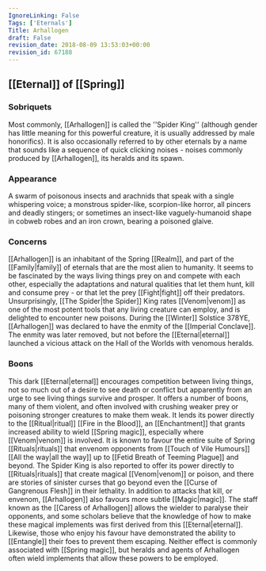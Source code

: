 ```yaml
---
IgnoreLinking: False
Tags: ['Eternals']
Title: Arhallogen
draft: False
revision_date: 2018-08-09 13:53:03+00:00
revision_id: 67188
---
```


## [[Eternal]] of [[Spring]]
### Sobriquets
Most commonly, [[Arhallogen]] is called the ''Spider King'' (although gender has little meaning for this powerful creature, it is usually addressed by male honorifics). 
It is also occasionally referred to by other eternals by a name that sounds like a sequence of quick clicking noises - noises commonly produced by [[Arhallogen]], its heralds and its spawn.
### Appearance
A swarm of poisonous insects and arachnids that speak with a single whispering voice; a monstrous spider-like, scorpion-like horror, all pincers and deadly stingers; or sometimes an insect-like vaguely-humanoid shape in cobweb robes and an iron crown, bearing a poisoned glaive. 
### Concerns
[[Arhallogen]] is an inhabitant of the Spring [[Realm]], and part of the [[Family|family]] of eternals that are the most alien to humanity. It seems to be fascinated by the ways living things prey on and compete with each other, especially the adaptations and natural qualities that let them hunt, kill and consume prey - or that let the prey [[Fight|fight]] off their predators. 
Unsurprisingly, [[The Spider|the Spider]] King rates [[Venom|venom]] as one of the most potent tools that any living creature can employ, and is delighted to encounter new poisons.
During the [[Winter]] Solstice 378YE, [[Arhallogen]] was declared to have the enmity of the [[Imperial Conclave]]. The enmity was later removed, but not before the [[Eternal|eternal]] launched a vicious attack on the Hall of the Worlds with venomous heralds.
### Boons
This dark [[Eternal|eternal]] encourages competition between living things, not so much out of a desire to see death or conflict but apparently from an urge to see living things survive and prosper. It offers a number of boons, many of them violent, and often involved with crushing weaker prey or poisoning stronger creatures to make them weak.
It lends its power directly to the [[Ritual|ritual]] [[Fire in the Blood]], an [[Enchantment]] that grants increased ability to wield [[Spring magic]], especially where [[Venom|venom]] is involved. It is known to favour the entire suite of Spring [[Rituals|rituals]] that envenom opponents from [[Touch of Vile Humours]] [[All the way|all the way]] up to [[Fetid Breath of Teeming Plague]] and beyond. The Spider King is also reported to offer its power directly to [[Rituals|rituals]] that create magical [[Venom|venom]] or poison, and there are stories of sinister curses that go beyond even the [[Curse of Gangrenous Flesh]] in their lethality.
In addition to attacks that kill, or envenom, [[Arhallogen]] also favours more subtle [[Magic|magic]]. The staff known as the [[Caress of Arhallogen]] allows the wielder to paralyse their opponents, and some scholars believe that the knowledge of how to make these magical implements was first derived from this [[Eternal|eternal]]. Likewise, those who enjoy his favour have demonstrated the ability to [[Entangle]] their foes to prevent them escaping. Neither effect is commonly associated with [[Spring magic]], but heralds and agents of Arhallogen often wield implements that allow these powers to be employed.